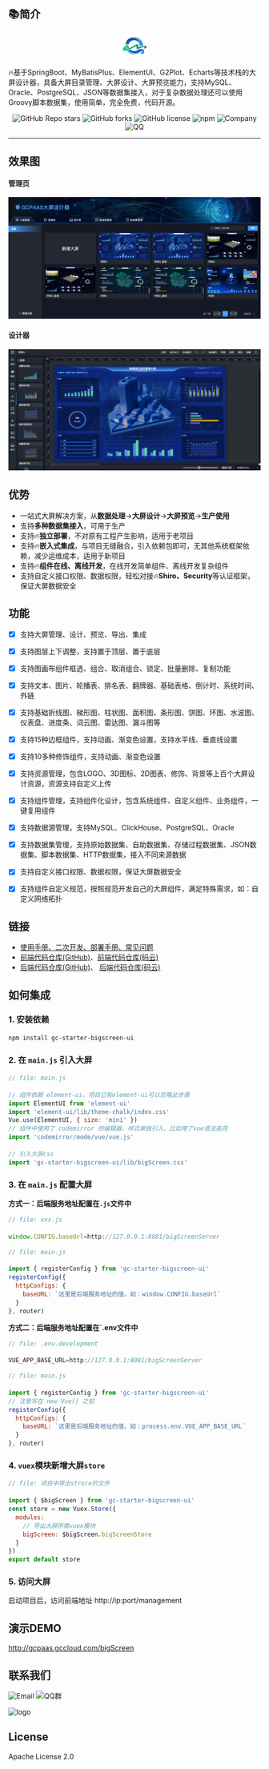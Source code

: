 ## 📚简介
<p align="center">
  <img alt="logo" width="50" src="./doc/logo.png">
</p>

🔥基于SpringBoot、MyBatisPlus、ElementUI、G2Plot、Echarts等技术栈的大屏设计器，具备大屏目录管理、大屏设计、大屏预览能力，支持MySQL、Oracle、PostgreSQL、JSON等数据集接入，对于复杂数据处理还可以使用Groovy脚本数据集，使用简单，完全免费，代码开源。

<p align="center">
    <img alt="GitHub Repo stars" src="https://img.shields.io/github/stars/gcpaas/gc-starter-bigscreen-ui?style=social">
  <img alt="GitHub forks" src="https://img.shields.io/github/forks/gcpaas/gc-starter-bigscreen-ui?style=social">
  <img alt="GitHub license" src="https://img.shields.io/badge/license-Apache%20License%202.0-blue.svg">
    <img alt="npm" src="https://img.shields.io/npm/v/gc-starter-bigscreen-ui">
  <img alt="Company" src="https://img.shields.io/badge/Author-科大国创云网科技有限公司-blue.svg">
    <img alt="QQ" src="https://img.shields.io/badge/QQ-322302395-blue.svg">
</p>

-------------------------------------------------------------------------------

## 效果图

#### 管理页
<img alt="logo" src="./doc/images/home.png">

#### 设计器
<img alt="logo" src="./doc/images/design01.png">

## 优势

* 一站式大屏解决方案，从**数据处理**->**大屏设计**->**大屏预览**->**生产使用**
* 支持**多种数据集接入**，可用于生产
* 支持🔥**独立部署**，不对原有工程产生影响，适用于老项目
* 支持🔥**嵌入式集成**，与项目无缝融合，引入依赖包即可，无其他系统框架依赖，减少运维成本，适用于新项目
* 支持🔥**组件在线、离线开发**，在线开发简单组件、离线开发复杂组件
* 支持自定义接口权限、数据权限，轻松对接🔥**Shiro、Security**等认证框架，保证大屏数据安全

## 功能
- [x] 支持大屏管理、设计、预览、导出、集成
- [x] 支持图层上下调整，支持置于顶层、置于底层
- [x] 支持图画布组件框选、组合、取消组合、锁定、批量删除、复制功能
- [x] 支持文本、图片、轮播表、排名表、翻牌器、基础表格、倒计时、系统时间、外链
- [x] 支持基础折线图、梯形图、柱状图、面积图、条形图、饼图、环图、水波图、仪表盘、进度条、词云图、雷达图、漏斗图等
- [x] 支持15种边框组件，支持动画、渐变色设置，支持水平线、垂直线设置
- [x] 支持10多种修饰组件，支持动画、渐变色设置
- [x] 支持资源管理，包含LOGO、3D图标、2D图表、修饰、背景等上百个大屏设计资源，资源支持自定义上传
- [x] 支持组件管理，支持组件化设计，包含系统组件、自定义组件、业务组件，一键复用组件
- [x] 支持数据源管理，支持MySQL、ClickHouse、PostgreSQL、Oracle
- [x] 支持数据集管理，支持原始数据集、自助数据集、存储过程数据集、JSON数据集、脚本数据集、HTTP数据集，接入不同来源数据
- [x] 支持自定义接口权限、数据权限，保证大屏数据安全
- [x] 支持组件自定义规范，按照规范开发自己的大屏组件，满足特殊需求，如：自定义网络拓扑


## 链接

* [使用手册、二次开发、部署手册、常见问题](https://www.yuque.com/chuinixiongkou/bigscreen/index)
* [前端代码仓库(GitHub)](https://github.com/gcpaas/DataRoom/tree/master/data-room-ui)、[前端代码仓库(码云)](https://gitee.com/gcpaas/gc-starter-bigscreen-ui)
* [后端代码仓库(GitHub)](https://github.com/gcpaas/DataRoom/tree/master/DataRoom)、 [后端代码仓库(码云)](https://gitee.com/gcpaas/gc-starter-bigscreen)

## 如何集成

### 1. 安装依赖

``` bash
npm install gc-starter-bigscreen-ui
```

### 2. 在 `main.js` 引入大屏
```javascript
// file: main.js

// 组件依赖 element-ui，项目已有element-ui可以忽略此步骤
import ElementUI from 'element-ui'
import 'element-ui/lib/theme-chalk/index.css'
Vue.use(ElementUI, { size: 'mini' })
// 组件中使用了 codemirror 的编辑器，样式单独引入，比如用了vue语法高亮
import 'codemirror/mode/vue/vue.js'

// 引入大屏css
import 'gc-starter-bigscreen-ui/lib/bigScreen.css'
```

###  3. 在 `main.js` 配置大屏

**方式一：后端服务地址配置在`.js`文件中**

```javascript
// file: xxx.js

window.CONFIG.baseUrl=http://127.0.0.1:8081/bigScreenServer
```

```javascript
// file: main.js

import { registerConfig } from 'gc-starter-bigscreen-ui'
registerConfig({
  httpConfigs: {
    baseURL: `这里是后端服务地址的值，如：window.CONFIG.baseUrl`
  }
}, router)
```

**方式二：后端服务地址配置在`.env文件中**

```javascript
// file: .env.development

VUE_APP_BASE_URL=http://127.0.0.1:8081/bigScreenServer
```

```javascript
// file: main.js

import { registerConfig } from 'gc-starter-bigscreen-ui'
// 注意写在 new Vue() 之前
registerConfig({
  httpConfigs: {
    baseURL: `这里是后端服务地址的值，如：process.env.VUE_APP_BASE_URL`
  }
}, router)
```

### 4.  `vuex`模块新增大屏`store`

```js
// file: 项目中导出strore的文件

import { $bigScreen } from 'gc-starter-bigscreen-ui'
const store = new Vuex.Store({
  modules: 
    // 导出大屏所需vuex模块
    bigScreen: $bigScreen.bigScreenStore
  }
})
export default store

```

### 5. 访问大屏

启动项目后，访问前端地址 http://ip:port/management


## 演示DEMO

<a href="http://gcpaas.gccloud.com/bigScreen"> http://gcpaas.gccloud.com/bigScreen </a>

## 联系我们
<img alt="Email" src="https://img.shields.io/badge/Email-tech@ustcinfo.com-blue.svg">

<img alt="QQ群" src="https://img.shields.io/badge/QQ群-322302395-blue.svg">

<p>
    <img alt="logo" width="200" src="../doc/images/qq.jpeg">
</p>

## License

Apache License 2.0
